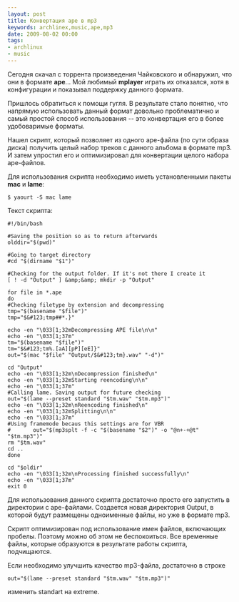 ```yaml
---
layout: post
title: Конвертация ape в mp3
keywords: archlinex,music,ape,mp3
date: 2009-08-02 00:00
tags:
- archlinux
- music
---
```

Сегодня скачал с торрента произведения Чайковского и обнаружил, что они в формате <strong>ape</strong>... Мой любимый <strong>mplayer</strong> играть их отказался, хотя в конфигурации и показывал поддержку данного формата.

Пришлось обратиться к помощи гугля. В результате стало понятно, что напрямую использовать данный формат довольно проблематично и самый простой способ использования -- это конвертация его в более удобоваримые форматы.

Нашел скрипт, который позволяет из одного ape-файла (по сути образа диска) получить целый набор треков с данного альбома в формате mp3. И затем упростил его и оптимизировал для конвертации целого набора ape-файлов.

Для использования скрипта необходимо иметь установленными пакеты <strong>mac</strong> и <strong>lame</strong>:

    $ yaourt -S mac lame

Текст скрипта:

    #!/bin/bash

    #Saving the position so as to return afterwards
    olddir="$(pwd)"

    #Going to target directory
    #cd "$(dirname "$1")"

    #Checking for the output folder. If it's not there I create it
    [ ! -d "Output" ] &amp;&amp; mkdir -p "Output"

    for file in *.ape
    do
    #Checking filetype by extension and decompressing
    tmp="$(basename "$file")"
    tmp="$&#123;tmp##*.}"

    echo -en "\033[1;32mDecompressing APE file\n\n"
    echo -en "\033[1;37m"
    tm="$(basename "$file")"
    tm="$&#123;tm%.[aA][pP][eE]}"
    out="$(mac "$file" "Output/$&#123;tm}.wav" "-d")"

    cd "Output"
    echo -en "\033[1;32m\nDecompression finished\n"
    echo -en "\033[1;32mStarting reencoding\n\n"
    echo -en "\033[1;37m"
    #Calling lame. Saving output for future checking
    out="$(lame --preset standard "$tm.wav" "$tm.mp3")"
    echo -en "\033[1;32m\nReencoding finished\n"
    echo -en "\033[1;32mSplitting\n\n"
    echo -en "\033[1;37m"
    #Using framemode becaus this settings are for VBR
    #       out="$(mp3splt -f -c "$(basename "$2")" -o "@n+-+@t" "$tm.mp3")"
    rm "$tm.wav"
    cd ..
    done

    cd "$oldir"
    echo -en "\033[1;32m\nProcessing finished successfully\n"
    echo -en "\033[1;37m"
    exit 0

Для использования данного скрипта достаточно просто его запустить в директории с ape-файлами. Создается новая директория Output, в которой будут размещены одноименные файлы, но уже в формате mp3.

Скрипт оптимизирован под использование имен файлов, включающих пробелы. Поэтому можно об этом не беспокоиться. Все временные файлы, которые образуются в результате работы скрипта, подчищаются.

Если необходимо улучшить качество mp3-файла, достаточно в строке

    out="$(lame --preset standard "$tm.wav" "$tm.mp3")"

изменить standart на extreme.
